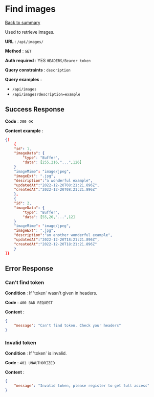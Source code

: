 # Find images

[Back to summary](../../README.md)  

Used to retrieve images.

**URL** : `/api/images/`

**Method** : `GET`

**Auth required** : YES `HEADERS/Bearer token`

**Query constraints** : `description`

**Query examples** :

* `/api/images`
* `/api/images?description=example`

## Success Response

**Code** : `200 OK`

**Content example** :

```json
{[
    {
    "id": 1,
    "imageData": {
        "type": "Buffer", 
        "data": [255,216,"...",126]
    }
    "imageMime": "image/jpeg",
    "imageExt": ".jpg",
    "description":"a wonderful example", 
    "updatedAt":"2022-12-20T08:21:21.896Z", 
    "createdAt":"2022-12-20T08:21:21.896Z"
    },
    {
    "id": 2,
    "imageData": {
        "type": "Buffer", 
        "data": [55,26,"...",12]
    }
    "imageMime": "image/jpeg",
    "imageExt": ".jpg",
    "description":"an another wonderful example", 
    "updatedAt":"2022-12-20T18:21:21.896Z", 
    "createdAt":"2022-12-20T18:21:21.896Z"
    }
]}
```

## Error Response

### Can't find token

**Condition** : If 'token' wasn't given in headers.

**Code** : `400 BAD REQUEST`

**Content** :

```json
{
    "message": "Can't find token. Check your headers"
}
```

### Invalid token

**Condition** : If 'token' is invalid.

**Code** : `401 UNAUTHORIZED`

**Content** :

```json
{
    "message": "Invalid token, please register to get full access"
}
```
